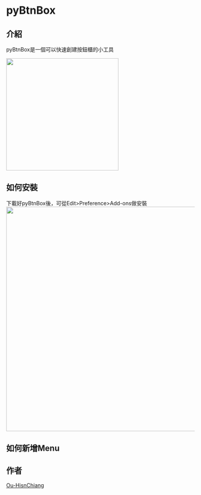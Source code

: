 # pyBtnBox
## 介紹
pyBtnBox是一個可以快速創建按鈕櫃的小工具

<img src="https://user-images.githubusercontent.com/69313227/163718919-6f61e3cc-2c14-4e88-86e7-c7a5ebc7c7bf.png" width="300">

## 如何安裝

下載好pyBtnBox後，可從Edit>Preference>Add-ons做安裝
<img src="https://user-images.githubusercontent.com/69313227/163718432-2443da81-f5bd-4d50-ab3e-0f8492c5531f.png" width="600">

## 如何新增Menu


## 作者
[Ou-HisnChiang](https://github.com/OuChiang)
